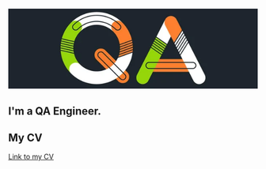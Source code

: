 ![Header](https://github.com/StasDurnev/StasDurnev/blob/main/assets/depositphotos_152066332-stock-illustration-qa-connected-letters-logo%20(1).png)
## I'm a QA Engineer. 
## My CV
[Link to my CV](https://drive.google.com/file/d/1u7BT8MRgNjsuyFVrQmd0LM0jIIaM0MoF/view?usp=sharing)
